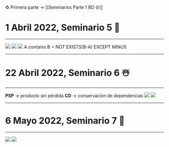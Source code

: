 ♻️ Primera parte -> [[Seminarios Parte 1 BD ☮️]]
# 1 Abril 2022, Seminario 5 🎏
---
![](Seminario%205.png)
![](Seminario%205,1.png)
![](Seminario%205,2.png)
A contains B = NOT EXISTS(B-A) EXCEPT MINUS

---
# 22 Abril 2022, Seminario 6 ☃️
---
**PSP** -> producto sin pérdida
**CD** -> conservación de dependencias
![](sem%206.png)
![](sem%206%202.png)

---
# 6 Mayo 2022, Seminario 7 🍪
---
![](sem7.png)
![](sem%207%202.png)
